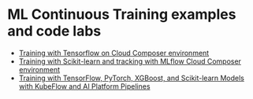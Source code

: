 # ML Continuous Training examples and code labs

* [Training with Tensorflow on Cloud Composer environment](composer/)
* [Training with Scikit-learn and tracking with MLflow Cloud Composer environment](composer-mlflow/)
* [Training with TensorFlow, PyTorch, XGBoost, and Scikit-learn Models with KubeFlow and AI Platform Pipelines](kubeflow/)

